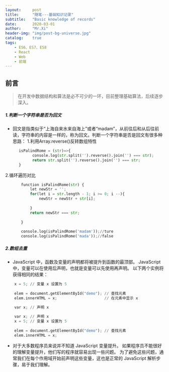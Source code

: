 ```yaml
---
layout:     post
title:      "随笔---基础知识记录"
subtitle:   "Basic knowledge of records"
date:       2020-03-01
author:     "Mr.Xi"
header-img: "img/post-bg-universe.jpg"
catalog:    true
tags:
    - ES6、ES7、ES8
    - React 
    - Web 
    - 前端 
---
```


## 前言

>在开发中数据结构和算法是必不可少的一环，目前整理基础算法，后续逐步深入。

##### 1.判断一个字符串是否为回文
 * 回文是指类似于“上海自来水来自海上”或者“madam”，从前往后和从后往前读，字符串的内容是一样的，称为回文。判断一个字符串是否是回文有很多种思路：
 1.利用Array.reverse()反转数组特性
 ```python
       isPalindRome = (str)=>{
             console.log(str.split('').reverse().join('') === str);
             return str.split('').reverse().join('') === str;
       }
   ```  
 2.循环遍历对比
 ```python
        function isPalindRome(str) {
            let newStr = '';
            for(let i = str.length - 1; i >= 0; i --){
                newStr = newStr + str[i];
        
            }
            return newStr === str;
        
        }
        
        console.log(isPalindRome('madam'));//ture
        console.log(isPalindRome('mada'));//false
  ```  
 
##### 2.数组去重
 * JavaScript 中，函数及变量的声明都将被提升到函数的最顶部。
   JavaScript 中，变量可以在使用后声明，也就是变量可以先使用再声明。
   以下两个实例将获得相同的结果：
 
  ```python
      x = 5; // 变量 x 设置为 5
      
      elem = document.getElementById("demo"); // 查找元素
      elem.innerHTML = x;                     // 在元素中显示 x
      
      var x; // 声明 x
  ```  
  
  ```python
      var x; // 声明 x
      x = 5; // 变量 x 设置为 5
    
      elem = document.getElementById("demo"); // 查找元素
      elem.innerHTML = x; 
  ```    
 * 对于大多数程序员来说并不知道 JavaScript 变量提升。
   如果程序员不能很好的理解变量提升，他们写的程序就容易出现一些问题。
   为了避免这些问题，通常我们在每个作用域开始前声明这些变量，这也是正常的 JavaScript 解析步骤，易于我们理解。   
